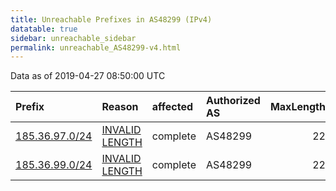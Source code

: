 ```yaml
---
title: Unreachable Prefixes in AS48299 (IPv4)
datatable: true
sidebar: unreachable_sidebar
permalink: unreachable_AS48299-v4.html
---
```


Data as of 2019-04-27 08:50:00 UTC


<div class="datatable-begin"></div>

| Prefix                                                 | Reason                                                                                                   | affected   | Authorized AS   |   MaxLength | Anchor                                         |   unreachable /24s |
|:-------------------------------------------------------|:---------------------------------------------------------------------------------------------------------|:-----------|:----------------|------------:|:-----------------------------------------------|-------------------:|
| [185.36.97.0/24](https://stat.ripe.net/185.36.97.0/24) | [INVALID LENGTH](https://rpki-validator.ripe.net/announcement-preview?asn=AS48299&prefix=185.36.97.0/24) | complete   | AS48299         |          22 | [RIPE](unreachable_RIPE_NCC_RPKI_Root-v4.html) |                  1 |
| [185.36.99.0/24](https://stat.ripe.net/185.36.99.0/24) | [INVALID LENGTH](https://rpki-validator.ripe.net/announcement-preview?asn=AS48299&prefix=185.36.99.0/24) | complete   | AS48299         |          22 | [RIPE](unreachable_RIPE_NCC_RPKI_Root-v4.html) |                  1 |

<div class="datatable-end"></div>